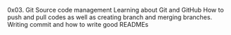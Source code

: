 0x03. Git
Source code management
Learning about Git and GitHub
How to push and pull codes as well as creating branch and merging branches.
Writing commit and how to write good READMEs

